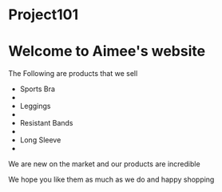 # Project101
<!DOCTYPE html>
<html>
<head>
<title> Good Girl Gone Global</title>
</head>
<body>

<h1>Welcome to Aimee's website </h1>

<p>The Following are products that we sell</p>
  <ul>
    <li>Sports Bra<li>
    <li>Leggings<li>
    <li>Resistant Bands<li>
    <li>Long Sleeve<li>
  </ul>
<p>We are new on the market and our products are incredible</p>
<p>We hope you like them as much as we do and happy shopping</p>

</body>
</html>
